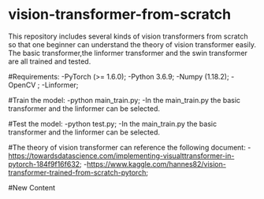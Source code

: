 # vision-transformer-from-scratch
This repository includes several kinds of vision transformers from scratch so that  one beginner can understand the theory of vision transformer easily. The basic transformer,the linformer transformer and the swin transformer are all trained and tested.

#Requirements:
-PyTorch (>= 1.6.0);
-Python 3.6.9;
-Numpy (1.18.2);
-OpenCV ;
-Linformer;

#Train the model:
-python main_train.py;
-In the main_train.py the basic transformer and the linformer can be selected.

#Test the model:
-python test.py;
-In the main_train.py the basic transformer and the linformer can be selected.

#The theory of vision transformer can reference the following document:
-https://towardsdatascience.com/implementing-visualttransformer-in-pytorch-184f9f16f632;
-https://www.kaggle.com/hannes82/vision-transformer-trained-from-scratch-pytorch;

#New Content
